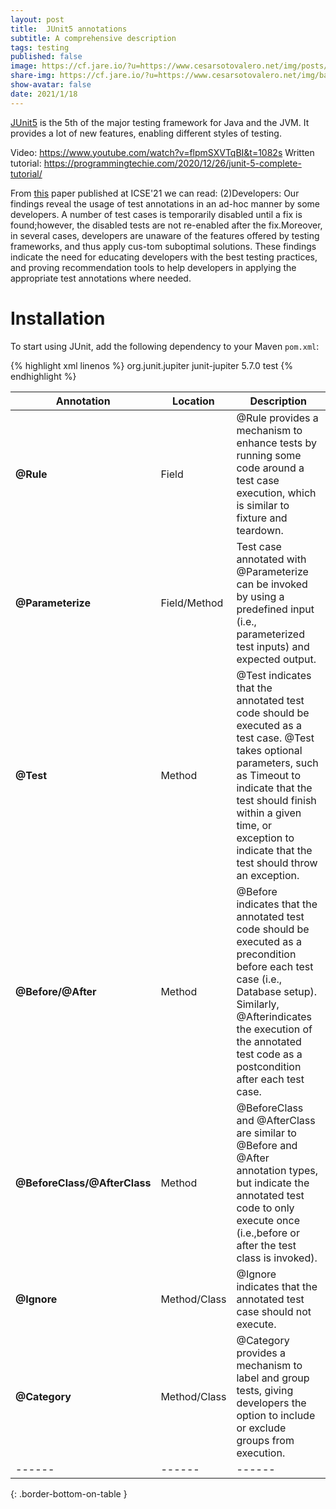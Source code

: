 ```yaml
---
layout: post
title:  JUnit5 annotations
subtitle: A comprehensive description
tags: testing
published: false
image: https://cf.jare.io/?u=https://www.cesarsotovalero.net/img/posts/backyard.gif
share-img: https://cf.jare.io/?u=https://www.cesarsotovalero.net/img/backyard.gif
show-avatar: false
date: 2021/1/18
---
```




[JUnit5](https://junit.org/junit5) is the 5th of the major testing framework for Java and the JVM.
It provides a lot of new features, enabling different styles of testing.


Video: https://www.youtube.com/watch?v=flpmSXVTqBI&t=1082s
Written tutorial: https://programmingtechie.com/2020/12/26/junit-5-complete-tutorial/


From [this](https://users.encs.concordia.ca/~nikolaos/publications/ICSE_2021.pdf) paper published at ICSE'21 we can read:
(2)Developers: Our findings reveal the usage of test annotations  in  an  ad-hoc  manner  by  some  developers.  A  number of  test  cases  is  temporarily  disabled  until  a  fix  is  found;however,  the  disabled  tests  are  not  re-enabled  after  the  fix.Moreover,  in  several  cases,  developers  are  unaware  of  the features  offered  by  testing  frameworks,  and  thus  apply  cus-tom  suboptimal  solutions.  These  findings  indicate  the  need for  educating  developers  with  the  best  testing  practices,  and proving recommendation tools to help developers in applying the appropriate test annotations where needed.


# Installation

To start using JUnit, add the following dependency to your Maven `pom.xml`:

{% highlight xml linenos %}
<dependency>
   <groupId>org.junit.jupiter</groupId>
   <artifactId>junit-jupiter</artifactId>
   <version>5.7.0</version>
   <scope>test</scope>
</dependency>
{% endhighlight %}




| **Annotation** | **Location** | **Description** |
| ------ | ------ | ------ |
| **@Rule**                    | Field        | @Rule provides a mechanism to enhance tests by running some code around a test case execution, which is similar to fixture and teardown. |
| **@Parameterize**            | Field/Method | Test case annotated with @Parameterize can be invoked by using a predefined input (i.e., parameterized test inputs) and expected output. |
| **@Test**                    | Method       | @Test  indicates  that  the  annotated  test  code  should  be  executed  as  a  test  case.  @Test  takes  optional  parameters,  such  as  Timeout  to  indicate  that the test should finish within a given time, or exception to indicate that the test should throw an exception. |
| **@Before/@After**           | Method       | @Before indicates that the annotated test code should be executed as a precondition before each test case (i.e., Database setup). Similarly, @Afterindicates the execution of the annotated test code as a postcondition after each test case. |
| **@BeforeClass/@AfterClass** | Method       | @BeforeClass and @AfterClass are similar to @Before and @After annotation types, but indicate the annotated test code to only execute once (i.e.,before or after the test class is invoked). |
| **@Ignore**                  | Method/Class | @Ignore indicates that the annotated test case should not execute. |
| **@Category**                | Method/Class | @Category provides a mechanism to label and group tests, giving developers the option to include or exclude groups from execution. |
| ------ | ------ | ------ |
{: .border-bottom-on-table  }




